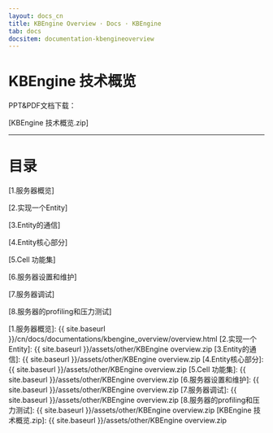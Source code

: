 ```yaml
---
layout: docs_cn
title: KBEngine Overview · Docs · KBEngine
tab: docs
docsitem: documentation-kbengineoverview
---
```


KBEngine 技术概览
====================

PPT&PDF文档下载：

[KBEngine 技术概览.zip]


--------------------------------------------------------------



目录
===

[1.服务器概览]

[2.实现一个Entity]

[3.Entity的通信]

[4.Entity核心部分]

[5.Cell 功能集]

[6.服务器设置和维护]

[7.服务器调试]

[8.服务器的profiling和压力测试]


[1.服务器概览]: {{ site.baseurl }}/cn/docs/documentations/kbengine_overview/overview.html
[2.实现一个Entity]: {{ site.baseurl }}/assets/other/KBEngine overview.zip
[3.Entity的通信]: {{ site.baseurl }}/assets/other/KBEngine overview.zip
[4.Entity核心部分]: {{ site.baseurl }}/assets/other/KBEngine overview.zip
[5.Cell 功能集]: {{ site.baseurl }}/assets/other/KBEngine overview.zip
[6.服务器设置和维护]: {{ site.baseurl }}/assets/other/KBEngine overview.zip
[7.服务器调试]: {{ site.baseurl }}/assets/other/KBEngine overview.zip
[8.服务器的profiling和压力测试]: {{ site.baseurl }}/assets/other/KBEngine overview.zip
[KBEngine 技术概览.zip]: {{ site.baseurl }}/assets/other/KBEngine overview.zip